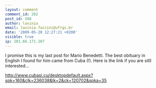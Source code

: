 ```yaml
---
layout: comment
comment_id: 202
post_id: 268
author: lavinia
email: lavinia.faccini@ufrgs.br
date: '2009-05-20 12:27:21 +0200'
visible: true
ip: 201.66.171.207
---
```

I promise this is my last post for Mario Benedetti. The best obituary in English I found for him came from Cuba (!). Here is the link if you are sitll interested...

http://www.cubasi.cu/desktopdefault.aspx?spk=160&clk=236038&lk=2&ck=120702&spka=35
